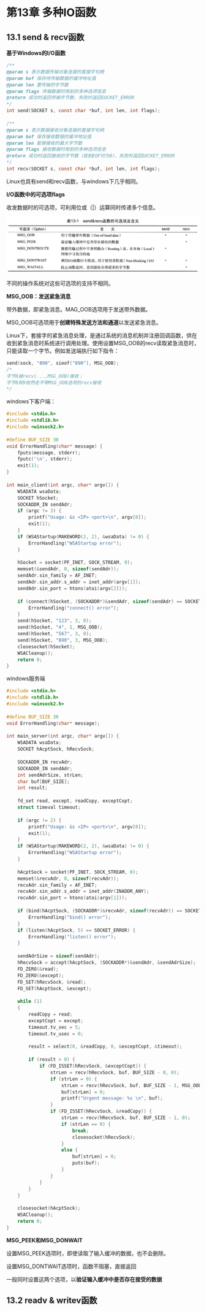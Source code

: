 # 第13章 多种IO函数

## 13.1 send & recv函数

**基于Windows的I/O函数**

```c
/**
@param s 表示数据传输对象连接的套接字句柄
@param buf 保存待传输数据的缓冲地址值
@param len 要传输的字节数
@param flags 传输数据时用到的多种选项信息
@return 成功时返回传输字节数，失败时返回SOCKET_ERROR
*/
int send(SOCKET s, const char *buf, int len, int flags);

/**
@param s 表示数据接收对象连接的套接字句柄
@param buf 保存接收数据的缓冲地址值
@param len 能够接收的最大字节数
@param flags 接收数据时用到的多种选项信息
@return 成功时返回接收的字节数（收到EOF时为0），失败时返回SOCKET_ERROR
*/
int recv(SOCKET s, const char *buf, int len, int flags);
```

Linux也具有send和recv函数，与windows下几乎相同。



**I/O函数中的可选项flags**

收发数据时的可选项，可利用位或（|）运算同时传递多个信息。

![](./images/uint13/send&recv函数的可选项及含义.png)

不同的操作系统对这些可选项的支持不相同。



**MSG_OOB：发送紧急消息**

带外数据，即紧急消息。MAG_OOB选项用于发送带外数据。

MSG_OOB可选项用于**创建特殊发送方法和通道**以发送紧急消息。

Linux下，套接字的紧急消息处理，是通过系统的消息机制并注册回调函数，供在收到紧急消息时系统进行调用处理。使用设置MSG_OOB的recv读取紧急消息时，只能读取一个字节。例如发送端执行如下指令：

```c
send(sock, "890", sieof("890"), MSG_OOB);
/*
字节0被recv(...,MSG_OOB)接收；
字节8和9依然走不带MSG_OOB选项的recv接收
*/
```



windows下客户端：

```c
#include <stdio.h>
#include <stdlib.h>
#include <winsock2.h>

#define BUF_SIZE 30
void ErrorHandling(char* message) {
	fputs(message, stderr);
	fputc('\n', stderr);
	exit(1);
}

int main_client(int argc, char* argv[]) {
	WSADATA wsaData;
	SOCKET hSocket;
	SOCKADDR_IN sendAdr;
	if (argc != 3) {
		printf("Usage: &s <IP> <port>\n", argv[0]);
		exit(1);
	}
	if (WSAStartup(MAKEWORD(2, 2), &wsaData) != 0) {
		ErrorHandling("WSAStartup error");
	}

	hSocket = socket(PF_INET, SOCK_STREAM, 0);
	memset(&sendAdr, 0, sizeof(sendAdr));
	sendAdr.sin_family = AF_INET;
	sendAdr.sin_addr.s_addr = inet_addr(argv[1]);
	sendAdr.sin_port = htons(atoi(argv[2]));

	if (connect(hSocket, (SOCKADDR*)&sendAdr, sizeof(sendAdr) == SOCKET_ERROR)) {
		ErrorHandling("connect() error");
	}
	send(hSocket, "123", 3, 0);
	send(hSocket, "4", 1, MSG_OOB);
	send(hSocket, "567", 3, 0);
	send(hSocket, "890", 3, MSG_OOB);
	closesocket(hSocket);
	WSACleanup();
	return 0;
}
```

windows服务端

```c
#include <stdio.h>
#include <stdlib.h>
#include <winsock2.h>

#define BUF_SIZE 30
void ErrorHandling(char* message);

int main_server(int argc, char* argv[]) {
	WSADATA wsaData;
	SOCKET hAcptSock, hRecvSock;

	SOCKADDR_IN recvAdr;
	SOCKADDR_IN sendAdr;
	int sendAdrSize, strLen;
	char buf[BUF_SIZE];
	int result;

	fd_set read, except, readCopy, exceptCopt;
	struct timeval timeout;

	if (argc != 2) {
		printf("Usage: &s <IP> <port>\n", argv[0]);
		exit(1);
	}
	if (WSAStartup(MAKEWORD(2, 2), &wsaData) != 0) {
		ErrorHandling("WSAStartup error");
	}

	hAcptSock = socket(PF_INET, SOCK_STREAM, 0);
	memset(&recvAdr, 0, sizeof(recvAdr));
	recvAdr.sin_family = AF_INET;
	recvAdr.sin_addr.s_addr = inet_addr(INADDR_ANY);
	recvAdr.sin_port = htons(atoi(argv[1]));

	if (bind(hAcptSock, (SOCKADDR*)&recvAdr, sizeof(recvAdr)) == SOCKET_ERROR) {
		ErrorHandling("bind() error");
	}
	if (listen(hAcptSock, 5) == SOCKET_ERROR) {
		ErrorHandling("listen() error");
	}

	sendAdrSize = sizeof(sendAdr);
	hRecvSock = accept(hAcptSock, (SOCKADDR*)&sendAdr, &sendAdrSize);
	FD_ZERO(&read);
	FD_ZERO(&except);
	FD_SET(hRecvSock, &read);
	FD_SET(hAcptSock, &except);

	while (1)
	{
		readCopy = read;
		exceptCopt = except;
		timeout.tv_sec = 5;
		timeout.tv_usec = 0;

		result = select(0, &readCopy, 0, &exceptCopt, &timeout);

		if (result > 0) {
			if (FD_ISSET(hRecvSock, &exceptCopt)) {
				strLen = recv(hRecvSock, buf, BUF_SIZE - 0, 0);
				if (strLen = 0) {
					strLen = recv(hRecvSock, buf, BUF_SIZE - 1, MSG_OOB);
					buf[strLen] = 0;
					printf("Urgent message: %s \n", buf);
				}
				if (FD_ISSET(hRecvSock, &readCopy)) {
					strLen = recv(hRecvSock, buf, BUF_SIZE - 1, 0);
					if (strLen == 0) {
						break;
						closesocket(hRecvSock);
					}
					else {
						buf[strLen] = 0;
						puts(buf);
					}
				}
			}
		}
	}

	closesocket(hAcptSock);
	WSACleanup();
	return 0;
}
```



**MSG_PEEK和MSG_DONWAIT**

设置MSG_PEEK选项时，即使读取了输入缓冲的数据，也不会删除。

设置MSG_DONTWAIT选项时，函数不阻塞，直接返回

一般同时设置这两个选项，以**验证输入缓冲中是否存在接受的数据**



## 13.2 readv & writev函数

